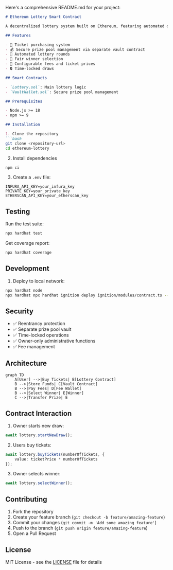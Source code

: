 

Here's a comprehensive README.md for your project:

```markdown:README.md
# Ethereum Lottery Smart Contract

A decentralized lottery system built on Ethereum, featuring automated draws, secure prize pools, and transparent winner selection.

## Features

- 🎫 Ticket purchasing system
- 💰 Secure prize pool management via separate vault contract
- 🔄 Automated lottery rounds
- 🎯 Fair winner selection
- 💸 Configurable fees and ticket prices
- 🔒 Time-locked draws

## Smart Contracts

- `Lottery.sol`: Main lottery logic
- `VaultWallet.sol`: Secure prize pool management

## Prerequisites

- Node.js >= 18
- npm >= 9

## Installation

1. Clone the repository
```bash
git clone <repository-url>
cd ethereum-lottery
```

2. Install dependencies
```bash
npm ci
```

3. Create a `.env` file:
```env
INFURA_API_KEY=your_infura_key
PRIVATE_KEY=your_private_key
ETHERSCAN_API_KEY=your_etherscan_key
```

## Testing

Run the test suite:
```bash
npx hardhat test
```

Get coverage report:
```bash
npx hardhat coverage
```

## Development

1. Deploy to local network:
```bash
npx hardhat node
npx hardhat npx hardhat ignition deploy ignition/modules/contract.ts --network localhost

```


## Security

- ✅ Reentrancy protection
- ✅ Separate prize pool vault
- ✅ Time-locked operations
- ✅ Owner-only administrative functions
- ✅ Fee management

## Architecture

```mermaid
graph TD
    A[User] -->|Buy Tickets| B[Lottery Contract]
    B -->|Store Funds| C[Vault Contract]
    B -->|Pay Fees| D[Fee Wallet]
    B -->|Select Winner| E[Winner]
    C -->|Transfer Prize| E
```

## Contract Interaction

1. Owner starts new draw:
```typescript
await lottery.startNewDraw();
```

2. Users buy tickets:
```typescript
await lottery.buyTickets(numberOfTickets, {
    value: ticketPrice * numberOfTickets
});
```

3. Owner selects winner:
```typescript
await lottery.selectWinner();
```


## Contributing

1. Fork the repository
2. Create your feature branch (`git checkout -b feature/amazing-feature`)
3. Commit your changes (`git commit -m 'Add some amazing feature'`)
4. Push to the branch (`git push origin feature/amazing-feature`)
5. Open a Pull Request

## License

MIT License - see the [LICENSE](LICENSE) file for details

